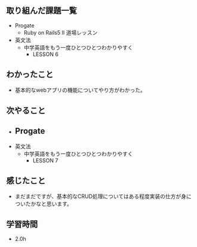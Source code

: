 ## 取り組んだ課題一覧
- Progate
  - Ruby on Rails5 II 道場レッスン
- 英文法
  - 中学英語をもう一度ひとつひとつわかりやすく
    - LESSON 6
## わかったこと
- 基本的なwebアプリの機能についてやり方がわかった。
## 次やること
- Progate
  - 
- 英文法
  - 中学英語をもう一度ひとつひとつわかりやすく
    - LESSON 7
## 感じたこと
- まだまだですが、基本的なCRUD処理についてはある程度実装の仕方が身についたかなと思います。
## 学習時間
- 2.0h
